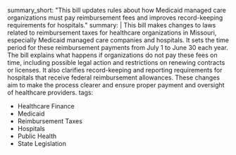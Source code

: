 summary_short: "This bill updates rules about how Medicaid managed care organizations must pay reimbursement fees and improves record-keeping requirements for hospitals."
summary: |
  This bill makes changes to laws related to reimbursement taxes for healthcare organizations in Missouri, especially Medicaid managed care companies and hospitals. It sets the time period for these reimbursement payments from July 1 to June 30 each year. The bill explains what happens if organizations do not pay these fees on time, including possible legal action and restrictions on renewing contracts or licenses. It also clarifies record-keeping and reporting requirements for hospitals that receive federal reimbursement allowances. These changes aim to make the process clearer and ensure proper payment and oversight of healthcare providers.
tags:
  - Healthcare Finance
  - Medicaid
  - Reimbursement Taxes
  - Hospitals
  - Public Health
  - State Legislation
